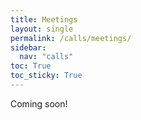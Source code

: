 ```yaml
---
title: Meetings
layout: single
permalink: /calls/meetings/
sidebar:
  nav: "calls"
toc: True
toc_sticky: True
---
```


Coming soon!
